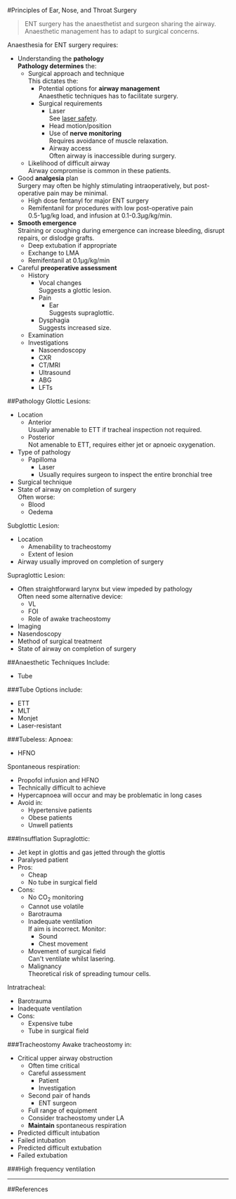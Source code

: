 #Principles of Ear, Nose, and Throat Surgery

>ENT surgery has the anaesthetist and surgeon sharing the airway. Anaesthetic management has to adapt to surgical concerns.

Anaesthesia for ENT surgery requires:
* Understanding the **pathology**  
**Pathology determines** the:
	* Surgical approach and technique  
	This dictates the:
		* Potential options for **airway management**  
		Anaesthetic techniques has to facilitate surgery.
		* Surgical requirements
			* Laser  
			See [laser safety](/anaesthesia/considerations/laser-safety.md).
			* Head motion/position
			* Use of **nerve monitoring**  
			Requires avoidance of muscle relaxation.
			* Airway access  
			Often airway is inaccessible during surgery.
	* Likelihood of difficult airway  
	Airway compromise is common in these patients.
* Good **analgesia** plan  
Surgery may often be highly stimulating intraoperatively, but post-operative pain may be minimal.
	* High dose fentanyl for major ENT surgery
	* Remifentanil for procedures with low post-operative pain  
	0.5-1μg/kg load, and infusion at 0.1-0.3μg/kg/min.
* **Smooth emergence**  
Straining or coughing during emergence can increase bleeding, disrupt repairs, or dislodge grafts.
	* Deep extubation if appropriate
	* Exchange to LMA
	* Remifentanil at 0.1μg/kg/min
* Careful **preoperative assessment**
	* History
		* Vocal changes  
		Suggests a glottic lesion.
		* Pain
			* Ear  
			Suggests supraglottic.
		* Dysphagia  
		Suggests increased size.
	* Examination
	* Investigations
		* Nasoendoscopy
		* CXR
		* CT/MRI
		* Ultrasound
		* ABG
		* LFTs



##Pathology
Glottic Lesions:
* Location
	* Anterior  
	Usually amenable to ETT if tracheal inspection not required.
	* Posterior  
	Not amenable to ETT, requires either jet or apnoeic oxygenation.
* Type of pathology
	* Papilloma
		* Laser
		* Usually requires surgeon to inspect the entire bronchial tree
* Surgical technique
* State of airway on completion of surgery  
Often worse:
	* Blood
	* Oedema


Subglottic Lesion:
* Location
	* Amenability to tracheostomy
	* Extent of lesion
* Airway usually improved on completion of surgery


Supraglottic Lesion:
* Often straightforward larynx but view impeded by pathology  
Often need some alternative device:
	* VL
	* FOI
	* Role of awake tracheostomy
* Imaging
* Nasendoscopy
* Method of surgical treatment
* State of airway on completion of surgery

##Anaesthetic Techniques
Include:
* Tube


###Tube
Options include:
* ETT
* MLT
* Monjet
* Laser-resistant

###Tubeless:
Apnoea:
* HFNO


Spontaneous respiration:
* Propofol infusion and HFNO
* Technically difficult to achieve
* Hypercapnoea will occur and may be problematic in long cases
* Avoid in:
	* Hypertensive patients
	* Obese patients
	* Unwell patients 

	

###Insufflation
Supraglottic:  
* Jet kept in glottis and gas jetted through the glottis
* Paralysed patient
* Pros:
	* Cheap
	* No tube in surgical field
* Cons:
	* No CO<sub>2</sub> monitoring
	* Cannot use volatile
	* Barotrauma
	* Inadequate ventilation  
	If aim is incorrect. Monitor:
		* Sound
		* Chest movement
	* Movement of surgical field  
	Can't ventilate whilst lasering.
	* Malignancy  
	Theoretical risk of spreading tumour cells.


Intratracheal:
* Barotrauma
* Inadequate ventilation
* Cons:
	* Expensive tube
	* Tube in surgical field


###Tracheostomy
Awake tracheostomy in:
* Critical upper airway obstruction
	* Often time critical
	* Careful assessment
		* Patient
		* Investigation
	* Second pair of hands
		* ENT surgeon
	* Full range of equipment
	* Consider tracheostomy under LA
	* **Maintain** spontaneous respiration
* Predicted difficult intubation
* Failed intubation
* Predicted difficult extubation
* Failed extubation


###High frequency ventilation


---
##References